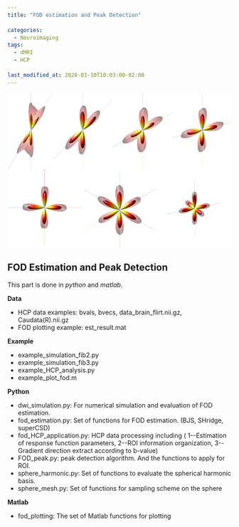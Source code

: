 ```yaml
---
title: "FOD estimation and Peak Detection"

categories:
  - Neuroimaging
tags:
  - dMRI
  - HCP
  
last_modified_at: 2020-03-10T10:03:00-02:00
---
```


![Estimated FOD via BJS](/assets/images/dmri/bjs.png)

## FOD Estimation and Peak Detection
This part is done in *python* and *matlab*.

**Data**

* HCP data examples: bvals, bvecs, data_brain_flirt.nii.gz, Caudata(R).nii.gz
* FOD plotting example: est_result.mat

**Example**

* example_simulation_fib2.py
* example_simulation_fib3.py
* example_HCP_analysis.py
* example_plot_fod.m

**Python**

* dwi_simulation.py: For numerical simulation and evaluation of FOD estimation.
* fod_estimation.py: Set of functions for FOD estimation. (BJS, SHridge, superCSD)
* fod_HCP_application.py: HCP data processing including ( 1--Estimation of response function parameters, 2--ROI information organization, 3--Gradient direction extract according to b-value)
* FOD_peak.py: peak detection algorithm. And the functions to apply for ROI.
* sphere_harmonic.py: Set of functions to evaluate the spherical harmonic basis.
* sphere_mesh.py: Set of functions for sampling scheme on the sphere

**Matlab**

* fod_plotting: The set of Matlab functions for plotting